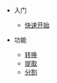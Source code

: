 - 入门
    - [快速开始](/)

- 功能
    - [转换](converter.md)
    - [提取](extractor.md)
    - [分割](splitter.md)